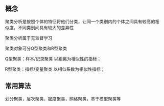 ##  概念

聚类分析是按照个体的特征将他们分类，让同一个类别内的个体之间具有较高的相似度，不同类别间具有较大的差异性

聚类分析属于无监督学习

聚类对象可分Q型聚类和R型聚类

Q型聚类：样本/记录聚类 以距离为相似性的指标；

R型聚类：指标/变量聚类 以相似系数为相似性指标；

## 常用算法

划分聚类，层次聚类，密度聚类，网格聚类，基于模型聚类等